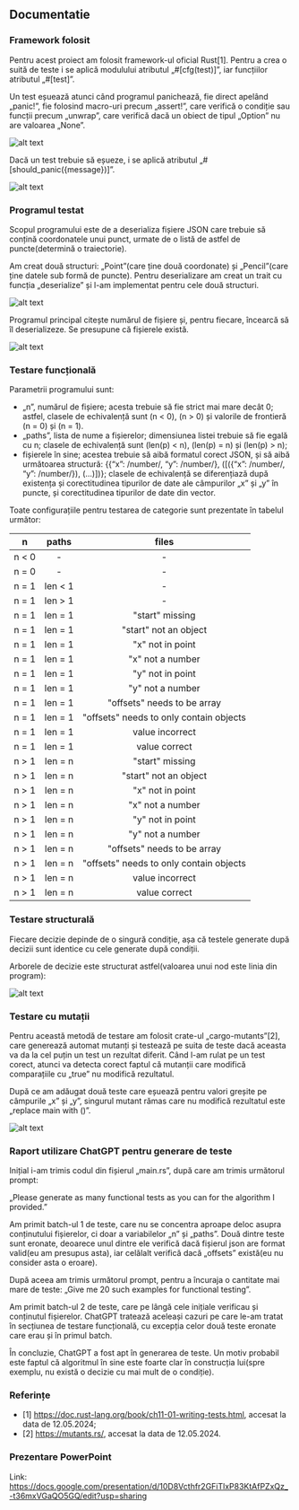 ## Documentatie

### Framework folosit

Pentru acest proiect am folosit framework-ul oficial Rust[1]. Pentru a crea o suită de teste i se aplică modulului atributul „#[cfg(test)]”, iar funcțiilor atributul „#[test]”.

Un test eșuează atunci când programul panichează, fie direct apelând  „panic!”, fie folosind macro-uri precum „assert!”, care verifică o condiție sau funcții precum „unwrap”, care verifică dacă un obiect de tipul „Option” nu are valoarea „None”.

![alt text](./images/img_1.png)

Dacă un test trebuie să eșueze, i se aplică atributul „#[should_panic({message})]”.

![alt text](./images/img_2.png)

### Programul testat

Scopul programului este de a deserializa fișiere JSON care trebuie să conțină coordonatele unui punct, urmate de o listă de astfel de puncte(determină o traiectorie).

Am creat două structuri: „Point”(care ține două coordonate) și „Pencil”(care ține datele sub formă de puncte). Pentru deserializare am creat un trait cu funcția „deserialize” și l-am implementat pentru cele două structuri.

![alt text](./images/img_3.png)

Programul principal citește numărul de fișiere și, pentru fiecare, încearcă să îl deserializeze. Se presupune că fișierele există.

![alt text](./images/img_4.png)

### Testare funcțională

Parametrii programului  sunt:

- „n”, numărul de fișiere; acesta trebuie să fie strict mai mare decât 0; astfel, clasele de echivalență sunt (n < 0), (n > 0) și valorile de frontieră (n = 0) și (n = 1).
- „paths”, lista de nume a fișierelor; dimensiunea listei trebuie să fie egală cu n; clasele de echivalență sunt (len(p) < n), (len(p) = n) și (len(p) > n);
- fișierele în sine; acestea trebuie să aibă formatul corect JSON, și să aibă următoarea structură:
  {{“x”: /number/, “y”: /number/}, ([({“x”: /number/, “y”: /number/}), (...)])}; clasele de echivalență se
  diferențiază după existența și corectitudinea tipurilor de date ale câmpurilor „x” și „y” în puncte, și corectitudinea tipurilor de date din vector.

Toate configurațiile pentru testarea de categorie sunt prezentate în tabelul următor:

|   n   |  paths  |                  files                  |
|:-----:|:-------:|:---------------------------------------:|
| n < 0 |    -    |                    -                    |
| n = 0 |    -    |                    -                    |
| n = 1 | len < 1 |                    -                    |
| n = 1 | len > 1 |                    -                    |
| n = 1 | len = 1 |             "start" missing             |
| n = 1 | len = 1 |          "start" not an object          |
| n = 1 | len = 1 |            "x" not in point             |
| n = 1 | len = 1 |            "x" not a number             |
| n = 1 | len = 1 |            "y" not in point             |
| n = 1 | len = 1 |            "y" not a number             |
| n = 1 | len = 1 |       "offsets" needs to be array       |
| n = 1 | len = 1 | "offsets" needs to only contain objects |
| n = 1 | len = 1 |             value incorrect             |
| n = 1 | len = 1 |              value correct              |
| n > 1 | len = n |             "start" missing             |
| n > 1 | len = n |          "start" not an object          |
| n > 1 | len = n |            "x" not in point             |
| n > 1 | len = n |            "x" not a number             |
| n > 1 | len = n |            "y" not in point             |
| n > 1 | len = n |            "y" not a number             |
| n > 1 | len = n |       "offsets" needs to be array       |
| n > 1 | len = n | "offsets" needs to only contain objects |
| n > 1 | len = n |             value incorrect             |
| n > 1 | len = n |              value correct              |

### Testare structurală

Fiecare decizie depinde de o singură condiție, așa că testele generate după decizii sunt identice cu cele generate după condiții.

Arborele de decizie este structurat astfel(valoarea unui nod este linia din program):

![alt text](./images/img_5.webp)

### Testare cu mutații

Pentru această metodă de testare am folosit crate-ul „cargo-mutants”[2], care generează automat mutanți și testează pe suita de teste dacă aceasta va da la cel puțin un test un rezultat diferit. Când l-am rulat pe un test corect, atunci va detecta corect faptul că mutanții care modifică comparațiile cu „true” nu modifică rezultatul.

După ce am adăugat două teste care eșuează pentru valori greșite pe câmpurile „x” și „y”, singurul mutant rămas care nu modifică rezultatul este „replace main with ()”.

![alt text](./images/img_6.png)

### Raport utilizare ChatGPT pentru generare de teste

Inițial i-am trimis codul din fișierul „main.rs”, după care am trimis următorul prompt:

„Please generate as many functional tests as you can for the algorithm I provided.”

Am primit batch-ul 1 de teste, care nu se concentra aproape deloc asupra conținutului fișierelor, ci doar a variabilelor „n” și „paths”.
Două dintre teste sunt eronate, deoarece unul dintre ele verifică dacă fișierul json are format valid(eu am presupus asta), iar celălalt verifică dacă „offsets” există(eu nu consider asta o eroare).

După aceea am trimis următorul prompt, pentru a încuraja o cantitate mai mare de teste:
„Give me 20 such examples for functional testing”.

Am primit batch-ul 2 de teste, care pe lângă cele inițiale verificau și conținutul fișierelor. ChatGPT tratează aceleași cazuri pe care le-am tratat în secțiunea de testare funcțională, cu excepția celor două teste eronate care erau și în primul batch.

În concluzie, ChatGPT a fost apt în generarea de teste. Un motiv probabil este faptul că algoritmul în sine este foarte clar în construcția lui(spre exemplu, nu există o decizie cu mai mult de o condiție).

### Referințe

- [1] https://doc.rust-lang.org/book/ch11-01-writing-tests.html, accesat la data de 12.05.2024;
- [2] https://mutants.rs/, accesat la data de 12.05.2024.

### Prezentare PowerPoint

Link: https://docs.google.com/presentation/d/10D8Vcthfr2GFiTlxP83KtAfPZxQz_-t36mxVGaQO5GQ/edit?usp=sharing